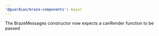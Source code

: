 ```yaml
---
'@guardian/braze-components': major
---
```


The BrazeMessages constructor now expects a canRender function to be passed
